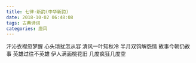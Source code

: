 ```yaml
---
title: 七律·新韵(中华新韵)
date: 2018-10-02 06:48:08
tags: 古典诗词
categories: 唐风
---
```

汗沁衣襟忽梦醒
心头琐扰怎从容
清风一叶知秋冷
半月双钩解怨情
故事今朝仍故事
英雄过往不英雄
伊人满面桃花旧
几度疯狂几度空